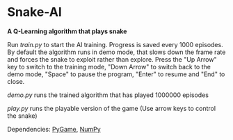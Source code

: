 # Snake-AI
**A Q-Learning algorithm that plays snake**

Run *train.py* to start the AI training. Progress is saved every 1000 episodes. By default the algorithm runs in demo mode, that slows down the frame rate and forces the snake to exploit rather than explore. Press the "Up Arrow" key to switch to the training mode, "Down Arrow" to switch back to the demo mode, "Space" to pause the program, "Enter" to resume and "End" to close.

*demo.py* runs the trained algorithm that has played 1000000 episodes

*play.py* runs the playable version of the game (Use arrow keys to control the snake)


Dependencies: [PyGame](https://www.pygame.org/download.shtml), [NumPy](https://pypi.org/project/numpy/)

